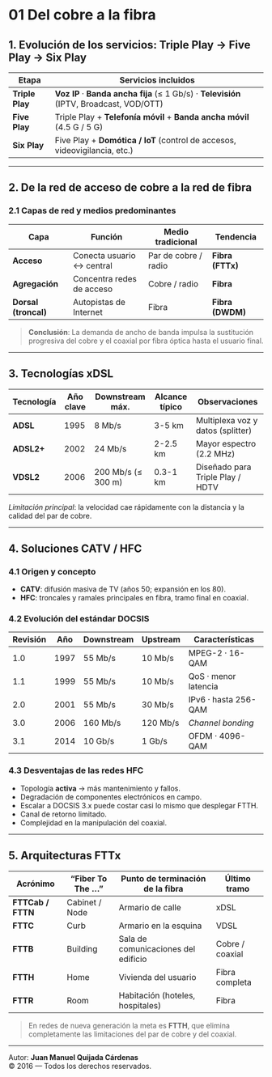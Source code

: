 # 01 Del cobre a la fibra

## 1. Evolución de los servicios: Triple Play → Five Play → Six Play

| Etapa | Servicios incluidos |
|-------|--------------------|
| **Triple Play** | **Voz IP** · **Banda ancha fija** (≤ 1 Gb/s) · **Televisión** (IPTV, Broadcast, VOD/OTT) |
| **Five Play**   | Triple Play + **Telefonía móvil** + **Banda ancha móvil** (4.5 G / 5 G) |
| **Six Play**    | Five Play + **Domótica / IoT** (control de accesos, videovigilancia, etc.) |

---

## 2. De la red de acceso de cobre a la red de fibra

### 2.1 Capas de red y medios predominantes

| Capa | Función | Medio tradicional | Tendencia |
|------|---------|-------------------|-----------|
| **Acceso** | Conecta usuario ↔ central | Par de cobre / radio | **Fibra (FTTx)** |
| **Agregación** | Concentra redes de acceso | Cobre / radio | **Fibra** |
| **Dorsal (troncal)** | Autopistas de Internet | Fibra | **Fibra (DWDM)** |

> **Conclusión**: La demanda de ancho de banda impulsa la sustitución progresiva del cobre y el coaxial por fibra óptica hasta el usuario final.

---

## 3. Tecnologías xDSL

| Tecnología | Año clave | Downstream máx. | Alcance típico | Observaciones |
|------------|-----------|-----------------|---------------|---------------|
| **ADSL**  | 1995 | 8 Mb/s | 3-5 km | Multiplexa voz y datos (splitter) |
| **ADSL2+** | 2002 | 24 Mb/s | 2-2.5 km | Mayor espectro (2.2 MHz) |
| **VDSL2** | 2006 | 200 Mb/s (≤ 300 m) | 0.3-1 km | Diseñado para Triple Play / HDTV |

*Limitación principal*: la velocidad cae rápidamente con la distancia y la calidad del par de cobre.

---

## 4. Soluciones CATV / HFC

### 4.1 Origen y concepto

- **CATV**: difusión masiva de TV (años 50; expansión en los 80).  
- **HFC**: troncales y ramales principales en fibra, tramo final en coaxial.

### 4.2 Evolución del estándar DOCSIS

| Revisión | Año | Downstream | Upstream | Características |
|----------|-----|------------|----------|-----------------|
| 1.0 | 1997 | 55 Mb/s | 10 Mb/s | MPEG-2 · 16-QAM |
| 1.1 | 1999 | 55 Mb/s | 10 Mb/s | QoS · menor latencia |
| 2.0 | 2001 | 55 Mb/s | 30 Mb/s | IPv6 · hasta 256-QAM |
| 3.0 | 2006 | 160 Mb/s | 120 Mb/s | *Channel bonding* |
| 3.1 | 2014 | 10 Gb/s | 1 Gb/s | OFDM · 4096-QAM |

### 4.3 Desventajas de las redes HFC

- Topología **activa** → más mantenimiento y fallos.  
- Degradación de componentes electrónicos en campo.  
- Escalar a DOCSIS 3.x puede costar casi lo mismo que desplegar FTTH.  
- Canal de retorno limitado.  
- Complejidad en la manipulación del coaxial.

---

## 5. Arquitecturas FTTx

| Acrónimo | “Fiber To The …” | Punto de terminación de la fibra | Último tramo |
|----------|------------------|----------------------------------|--------------|
| **FTTCab / FTTN** | Cabinet / Node | Armario de calle | xDSL |
| **FTTC** | Curb | Armario en la esquina | VDSL |
| **FTTB** | Building | Sala de comunicaciones del edificio | Cobre / coaxial |
| **FTTH** | Home | Vivienda del usuario | Fibra completa |
| **FTTR** | Room | Habitación (hoteles, hospitales) | Fibra |

> En redes de nueva generación la meta es **FTTH**, que elimina completamente las limitaciones del par de cobre y del coaxial.

---

Autor: **Juan Manuel Quijada Cárdenas**  
© 2016 — Todos los derechos reservados.
